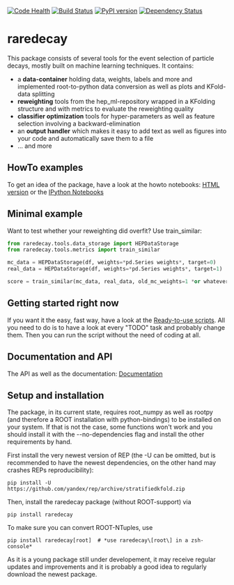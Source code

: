 [![Code Health](https://landscape.io/github/mayou36/raredecay/master/landscape.svg?style=flat)](https://landscape.io/github/mayou36/raredecay/master)
[![Build Status](https://travis-ci.org/mayou36/raredecay.svg?branch=master)](https://travis-ci.org/mayou36/raredecay)
[![PyPI version](https://badge.fury.io/py/raredecay.svg)](https://badge.fury.io/py/raredecay)
[![Dependency Status](https://www.versioneye.com/user/projects/58273f1df09d22004f5914f9/badge.svg?style=flat-square)](https://www.versioneye.com/user/projects/58273f1df09d22004f5914f9)




# raredecay #

This package consists of several tools for the event selection of particle decays, mostly built on machine learning techniques.
It contains:

- a **data-container** holding data, weights, labels and more and implemented root-to-python data conversion as well as plots and KFold-data splitting
- **reweighting** tools from the hep_ml-repository wrapped in a KFolding structure and with metrics to evaluate the reweighting quality
- **classifier optimization** tools for hyper-parameters as well as feature selection involving a backward-elimination
- an **output handler** which makes it easy to add text as well as figures into your code and automatically save them to a file
- ... and more

## HowTo examples ##

To get an idea of the package, have a look at the howto notebooks:
[HTML version](https://mayou36.bitbucket.io/raredecay/howto/) or the
[IPython Notebooks](https://github.com/mayou36/raredecay/tree/master/howto)

## Minimal example ##
Want to test whether your reweighting did overfit? Use train_similar:

```python
from raredecay.tools.data_storage import HEPDataStorage  
from raredecay.tools.metrics import train_similar  

mc_data = HEPDataStorage(df, weights=*pd.Series weights*, target=0)  
real_data = HEPDataStorage(df, weights=*pd.Series weights*, target=1)  

score = train_similar(mc_data, real_data, old_mc_weights=1 *or whatever weights the mc had before*)
```


## Getting started right now ##

If you want it the easy, fast way, have a look at the
[Ready-to-use scripts](https://github.com/mayou36/raredecay/tree/master/scripts_readyToUse).
All you need to do is to have a look at every "TODO" task and probably change them. Then you can run the script without the need of coding at all.

## Documentation and API ##

The API as well as the documentation:
[Documentation](https://mayou36.bitbucket.io/raredecay/docs/)

## Setup and installation ##

The package, in its current state, requires root_numpy as well as rootpy (and therefore a ROOT installation with python-bindings) to be installed on your system. If that is not the case, some functions won't work and you should install it with the --no-dependencies flag and install the other requirements by hand.

First install the very newest version of REP
(the -U can be omitted, but is recommended to have the newest dependencies, on the other hand may crashes REPs reproducibility):
```
pip install -U https://github.com/yandex/rep/archive/stratifiedkfold.zip
```
Then, install the raredecay package (without ROOT-support) via

```
pip install raredecay
```

To make sure you can convert ROOT-NTuples, use

```
pip install raredecay[root]  # *use raredecay\[root\] in a zsh-console*
```
As it is a young package still under developement, it may receive regular updates and improvements and it is probably a good idea to regularly download the newest package.


[pandas.DataFrame]: http://pandas.pydata.org/pandas-docs/stable/generated/pandas.DataFrame.html
[LabeledDataStorage]: http://yandex.github.io/rep/data.html#module-rep.data.storage
[numpy.array]: http://docs.scipy.org/doc/numpy-1.10.1/user/basics.rec.html
[rootTree]: https://root.cern.ch/doc/v606/classTTree.html
